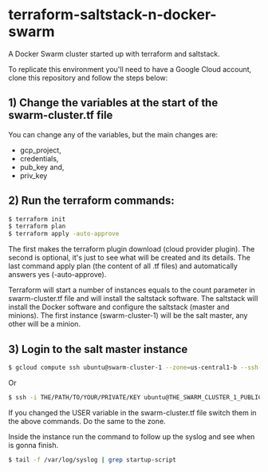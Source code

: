 # terraform-saltstack-n-docker-swarm
A Docker Swarm cluster started up with terraform and saltstack.

To replicate this environment you'll need to have a Google Cloud account,
clone this repository and follow the steps below:

 ## 1) Change the variables at the start of the swarm-cluster.tf file

 You can change any of the variables, but the main changes are:

 - gcp_project,
 - credentials,
 - pub_key and,
 - priv_key

 ## 2) Run the terraform commands:

 ```bash
 $ terraform init
 $ terraform plan
 $ terraform apply -auto-approve
 ```

 The first makes the terraform plugin download (cloud provider plugin).
 The second is optional, it's just to see what will be created and its details.
 The last command apply plan (the content of all .tf files) and automatically
 answers yes (-auto-approve).

 Terraform will start a number of instances equals to the count parameter in
 swarm-cluster.tf file and will install the saltstack software.
 The saltstack will install the Docker software and configure the saltstack
 (master and minions).
 The first instance (swarm-cluster-1) will be the salt master, any other will
 be a minion.

 ## 3) Login to the salt master instance

 ```bash
 $ gcloud compute ssh ubuntu@swarm-cluster-1 --zone=us-central1-b --ssh-key-file=THE/PATH/TO/YOUR/PRIVATE/KEY
 ```
 Or

 ```bash
 $ ssh -i THE/PATH/TO/YOUR/PRIVATE/KEY ubuntu@THE_SWARM_CLUSTER_1_PUBLIC_IP
 ```

 If you changed the USER variable in the swarm-cluster.tf file switch them in
 the above commands.
 Do the same to the zone.

 Inside the instance run the command to follow up the syslog and see when is
 gonna finish.

 ```bash
 $ tail -f /var/log/syslog | grep startup-script
 ```
